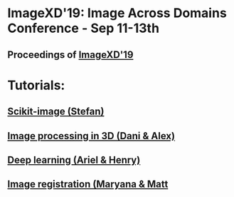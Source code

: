 # ImageXD'19: Image Across Domains Conference - Sep 11-13th
## Proceedings of [ImageXD'19](https://dani-lbnl.github.io/)

# Tutorials:
## [Scikit-image (Stefan)]() 
## [Image processing in 3D (Dani & Alex)](https://github.com/BIDS/ISVC2019)
## [Deep learning (Ariel & Henry)](https://github.com/arokem/conv-nets)
## [Image registration (Maryana & Matt]()


